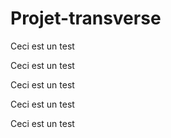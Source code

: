 # Projet-transverse

Ceci est un test

Ceci est un test

Ceci est un test

Ceci est un test

Ceci est un test
